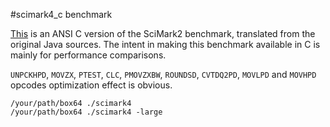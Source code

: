 #scimark4_c benchmark

[This](https://math.nist.gov/scimark2/download_c.html) is an ANSI C version of the SciMark2 benchmark, translated from the original Java sources. The intent in making this benchmark available in C is mainly for performance comparisons.

`UNPCKHPD`, `MOVZX`, `PTEST`, `CLC`, `PMOVZXBW`, `ROUNDSD`, `CVTDQ2PD`, `MOVLPD` and `MOVHPD` opcodes optimization effect is obvious.

```
/your/path/box64 ./scimark4
/your/path/box64 ./scimark4 -large
```
